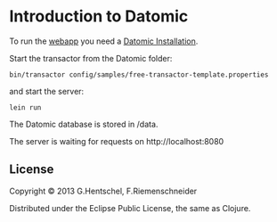 # Introduction to Datomic

To run the [webapp](src/webapp.clj) you need a [Datomic Installation](../datomic/README.md).

Start the transactor from the Datomic folder:

    bin/transactor config/samples/free-transactor-template.properties

and start the server:

    lein run

The Datomic database is stored in <Datomic directory>/data.

The server is waiting for requests on http://localhost:8080


## License

Copyright © 2013 G.Hentschel, F.Riemenschneider

Distributed under the Eclipse Public License, the same as Clojure.